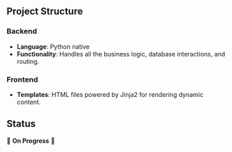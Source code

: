 ## Project Structure

### Backend
- **Language**: Python native
- **Functionality**: Handles all the business logic, database interactions, and routing.

### Frontend
- **Templates**: HTML files powered by Jinja2 for rendering dynamic content.

## Status
🚧 **On Progress** 🚧
